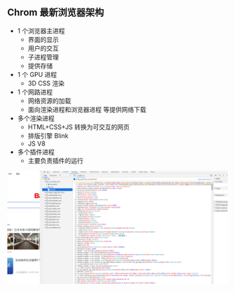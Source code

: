 ## Chrom 最新浏览器架构

- 1 个浏览器主进程
  - 界面的显示
  - 用户的交互
  - 子进程管理
  - 提供存储
- 1 个 GPU 进程
  - 3D CSS 渲染
- 1 个网路进程
  - 网络资源的加载
  - 面向渲染进程和浏览器进程 等提供网络下载
- 多个渲染进程
  - HTML+CSS+JS 转换为可交互的网页
  - 排版引擎 Blink
  - JS V8
- 多个插件进程
  - 主要负责插件的运行

![20200407221502](https://raw.githubusercontent.com/yayxs/Pics/master/img/20200407221502.png)
